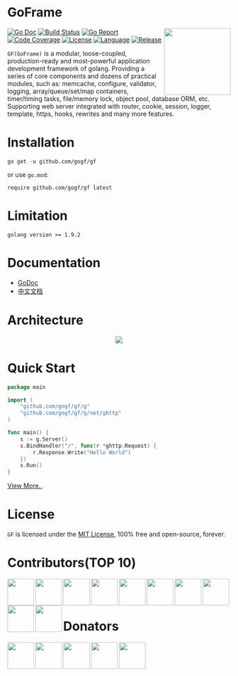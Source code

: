 # GoFrame 
<img align="right" height="150px" src="https://goframe.org/cover.png">

[![Go Doc](https://godoc.org/github.com/gogf/gf?status.svg)](https://godoc.org/github.com/gogf/gf) 
[![Build Status](https://travis-ci.org/gogf/gf.svg?branch=master)](https://travis-ci.org/gogf/gf) 
[![Go Report](https://goreportcard.com/badge/github.com/gogf/gf)](https://goreportcard.com/report/github.com/gogf/gf) 
[![Code Coverage](https://codecov.io/gh/gogf/gf/branch/master/graph/badge.svg)](https://codecov.io/gh/gogf/gf/branch/master)
[![License](https://img.shields.io/github/license/gogf/gf.svg?style=flat)](https://github.com/gogf/gf)
[![Language](https://img.shields.io/badge/language-go-blue.svg)](https://github.com/gogf/gf)
[![Release](https://img.shields.io/github/release/gogf/gf.svg?style=flat)](https://github.com/gogf/gf/releases)

<!--
GoFrame is a modular, loose-coupled, production-ready and most-powerful application development framework of golang. Providing a series of core components and dozens of practical modules, such as: cache, logging, containers, timer, validator, database orm, etc. Supporting web server integrated with router, cookie, session, logger, configure, template, https, hooks, rewrites and many more features. 
-->

`GF(GoFrame)` is a modular, loose-coupled, production-ready and most-powerful application development framework of golang. Providing a series of core components and dozens of practical modules, such as: memcache, configure, validator, logging, array/queue/set/map containers, timer/timing tasks, file/memory lock, object pool, database ORM, etc. Supporting web server integrated with router, cookie, session, logger, template, https, hooks, rewrites and many more features. 

# Installation
```
go get -u github.com/gogf/gf
```
or use `go.mod`:
```
require github.com/gogf/gf latest
```

# Limitation
```
golang version >= 1.9.2
```

# Documentation

* [GoDoc](https://godoc.org/github.com/gogf/gf)
* [中文文档](https://goframe.org)

# Architecture
<div align=center>
<img src="https://goframe.org/images/arch.png"/>
</div>

# Quick Start

```go
package main

import (
    "github.com/gogf/gf/g"
    "github.com/gogf/gf/g/net/ghttp"
)

func main() {
    s := g.Server()
    s.BindHandler("/", func(r *ghttp.Request) {
        r.Response.Write("Hello World")
    })
    s.Run()
}
```

[View More..](https://goframe.org/start/index)


# License

`GF` is licensed under the [MIT License](LICENSE), 100% free and open-source, forever.

# Contributors(TOP 10)

<a href="https://gitee.com/johng" target="_blank" title="John"><img src="https://gitee.com/uploads/27/1309327_johng.png?1530630243" width="60" align="left"></a>

<a href="https://gitee.com/wenzi1" target="_blank" title="蚊子"><img src="https://images.gitee.com/uploads/22/1923122_wenzi1.png" width="60" align="left"></a>

<a href="https://gitee.com/zseeker" target="_blank" title="zseeker"><img src="https://goframe.org/images/contributors/zseeker.png" width="60" align="left"></a>

<a href="https://gitee.com/ymrjqyy" target="_blank" title="一墨染尽青衣颜"><img src="https://images.gitee.com/uploads/27/876827_ymrjqyy.png" width="60" align="left"></a>

<a href="https://github.com/chenyang351" target="_blank" title="chenyang351"><img src="https://avatars1.githubusercontent.com/u/30063958?s=60&v=4" width="60" align="left"></a>

<a href="https://gitee.com/wxkj" target="_blank" title="wxkj"><img src="https://gitee.com/uploads/56/91356_wxkj.png" width="60" align="left"></a>

<a href="https://github.com/wxkj001" target="_blank" title="3wxkj001
"><img src="https://avatars0.githubusercontent.com/u/7794279?s=60&v=4" width="60" align="left"></a>

<a href="https://gitee.com/zhangjinfu" target="_blank" title="张金富"><img src="https://images.gitee.com/uploads/63/356163_zhangjinfu.png" width="60" align="left"></a>

<a href="https://gitee.com/garfieldkwong" target="_blank" title="GarfieldKwong"><img src="https://goframe.org/images/contributors/garfieldkwong.png" width="60" align="left"></a>

<a href="https://gitee.com/qq1054000800" target="_blank" title="hello"><img src="https://gitee.com/uploads/9/2209_qq1054000800.jpg" width="60" align="left"></a>

<br /><br /><br />

# Donators

<a href="https://gitee.com/tiangenglan" target="_blank" title="zhuhuan12"><img src="https://images.gitee.com/uploads/99/1167099_tiangenglan.png" width="60" align="left"></a>

<a href="https://gitee.com/zhuhuan12" target="_blank" title="zhuhuan12"><img src="https://gitee.com/uploads/39/751839_zhuhuan12.png" width="60" align="left"></a>

<a href="https://gitee.com/zfan_codes" target="_blank" title="范钟"><img src="https://images.gitee.com/uploads/32/2044832_zfan_codes.png" width="60" align="left"></a>

<a href="https://gitee.com/hailaz" target="_blank" title="HaiLaz"><img src="https://gitee.com/uploads/87/1273187_hailaz.png" width="60" align="left"></a>

<a href="https://gitee.com/mg91" target="_blank" title="mg91"><img src="https://images.gitee.com/uploads/30/1410930_mg91.png" width="60" align="left"></a>





